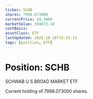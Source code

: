```yaml
---
ticker: SCHB
shares: 7998.073000
currentPrice: 24.3400
marketValue: 194673.10
costBasis: 
assetClass: ETF
lastUpdated: 2025-10-18T15:19:13
tags: [position, ETF]
---
```


# Position: SCHB

SCHWAB U S BROAD MARKET ETF

Current holding of 7998.073000 shares.
